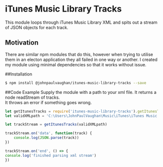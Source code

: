 # iTunes Music Library Tracks
This module loops through iTunes Music Library XML and spits out a stream of JSON objects for each track. 

## Motivation
There are similar npm modules that do this, however when trying to utilise them in an electon application they all failed in one way or another. 
I created my module using minimal dependencies so that it works without issue.

##Installation
```bash
$ npm install @johnpaulvaughan/itunes-music-library-tracks --save
```

##Code Example
Supply the module with a path to your xml file. It returns a node readStream of tracks. <br>
It throws an error if something goes wrong.


```javascript
let getItunesTracks = require('itunes-music-library-tracks').getItunesTracks;
let validXMLpath = 'C:\Users\JohnPaulVaughan\Music\iTunes\iTunes Music Library.xml'

let trackStream = getItunesTracks(validXMLpath)

trackStream.on('data', function(track) {
    console.log(JSON.parse(track))
})

trackStream.on('end', () => {
console.log('finished parsing xml stream')
})


```
